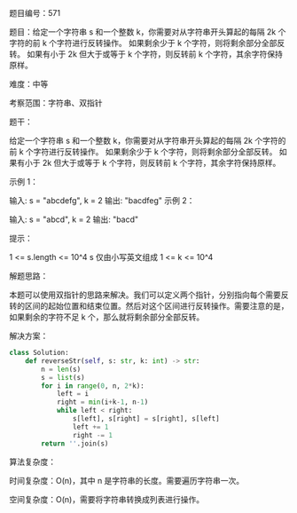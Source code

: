 题目编号：571

题目：给定一个字符串 s 和一个整数 k，你需要对从字符串开头算起的每隔 2k 个字符的前 k 个字符进行反转操作。 如果剩余少于 k 个字符，则将剩余部分全部反转。 如果有小于 2k 但大于或等于 k 个字符，则反转前 k 个字符，其余字符保持原样。

难度：中等

考察范围：字符串、双指针

题干：

给定一个字符串 s 和一个整数 k，你需要对从字符串开头算起的每隔 2k 个字符的前 k 个字符进行反转操作。 如果剩余少于 k 个字符，则将剩余部分全部反转。 如果有小于 2k 但大于或等于 k 个字符，则反转前 k 个字符，其余字符保持原样。

示例 1：

输入: s = "abcdefg", k = 2
输出: "bacdfeg"
示例 2：

输入: s = "abcd", k = 2
输出: "bacd"
 

提示：

1 <= s.length <= 10^4
s 仅由小写英文组成
1 <= k <= 10^4

解题思路：

本题可以使用双指针的思路来解决。我们可以定义两个指针，分别指向每个需要反转的区间的起始位置和结束位置。然后对这个区间进行反转操作。需要注意的是，如果剩余的字符不足 k 个，那么就将剩余部分全部反转。

解决方案：

```python
class Solution:
    def reverseStr(self, s: str, k: int) -> str:
        n = len(s)
        s = list(s)
        for i in range(0, n, 2*k):
            left = i
            right = min(i+k-1, n-1)
            while left < right:
                s[left], s[right] = s[right], s[left]
                left += 1
                right -= 1
        return ''.join(s)
```

算法复杂度：

时间复杂度：O(n)，其中 n 是字符串的长度。需要遍历字符串一次。

空间复杂度：O(n)，需要将字符串转换成列表进行操作。